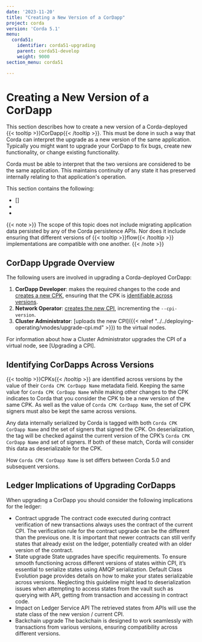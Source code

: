 ```yaml
---
date: '2023-11-20'
title: "Creating a New Version of a CorDapp"
project: corda
version: 'Corda 5.1'
menu:
  corda51:
    identifier: corda51-upgrading
    parent: corda51-develop
    weight: 9000
section_menu: corda51

---
```


# Creating a New Version of a CorDapp

This section describes how to create a new version of a Corda-deployed {{< tooltip >}}CorDapp{{< /tooltip >}}. This must be done in such a way that Corda can interpret the upgrade as a new version of the same application. Typically you might want to upgrade your CorDapp to fix bugs, create new functionality, or change existing functionality.

Corda must be able to interpret that the two versions are considered to be the same application. This maintains continuity of any state it has preserved internally relating to that application's operation.

This section contains the following:

* []
* 
* 

{{< note >}}
The scope of this topic does not include migrating application data persisted by any of the Corda persistence APIs. Nor does it include ensuring that different versions of {{< tooltip >}}flow{{< /tooltip >}} implementations are compatible with one another.
{{< /note >}}

## CorDapp Upgrade Overview

The following users are involved in upgrading a Corda-deployed CorDapp:

1. **CorDapp Developer**: makes the required changes to the code and [creates a new CPK](), ensuring that the CPK is [identifiable across versions]().
2. **Network Operator**: [creates the new CPI](), incrementing the `--cpi-version`.
3. **Cluster Administrator**: [uploads the new CPI]({{< relref "../../deploying-operating/vnodes/upgrade-cpi.md" >}}) to the virtual nodes.

For information about how a Cluster Administrator upgrades the CPI of a virtual node, see [Upgrading a CPI].

## Identifying CorDapps Across Versions

{{< tooltip >}}CPKs{{< /tooltip >}} are identified across versions by the value of their `Corda CPK CorDapp Name` metadata field. Keeping the same value for `Corda CPK CorDapp Name` while making other changes to the CPK indicates to Corda that you consider the CPK to be a new version of the same CPK. As well as the value of  `Corda CPK CorDapp Name`, the set of CPK signers must also be kept the same across versions.

Any data internally serialized by Corda is tagged with both `Corda CPK CorDapp Name` and the set of signers that signed the CPK. On deserialization, the tag will be checked against the current version of the CPK’s `Corda CPK CorDapp Name` and set of signers. If both of these match, Corda will consider this data as deserializable for the CPK.

How `Corda CPK CorDapp Name` is set differs between Corda 5.0 and subsequent versions.

## Ledger Implications of Upgrading CorDapps

When upgrading a CorDapp you should consider the following implications for the ledger:

* Contract upgrade
The contract code executed during contract verification of new transactions always uses the
contract of the current CPI. The verification rule for the contract upgrade can be the
different than the previous one. It is important that newer contracts can still verify states
that already exist on the ledger, potentially created with an older version of the contract.
* State upgrade
State upgrades have specific requirements. To ensure smooth functioning across different
versions of states within CPI, it’s essential to serialize states using AMQP serialization.
Default Class Evolution page provides details on how to make your states serializable across
versions. Neglecting this guideline might lead to deserialization issues when attempting to
access states from the vault such as querying with API, getting from transaction and
accessing in contract code.
* Impact on Ledger Service API
The retrieved states from APIs will use the state class of the new version / current CPI.
* Backchain upgrade
The backchain is designed to work seamlessly with transactions from various versions,
ensuring compatibility across different versions.